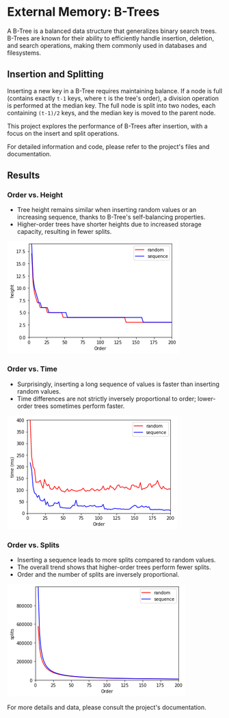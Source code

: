 # External Memory: B-Trees

A B-Tree is a balanced data structure that generalizes binary search trees. B-Trees are known for their ability to efficiently handle insertion, deletion, and search operations, making them commonly used in databases and filesystems.

## Insertion and Splitting

Inserting a new key in a B-Tree requires maintaining balance. If a node is full (contains exactly `t-1` keys, where `t` is the tree's order), a division operation is performed at the median key. The full node is split into two nodes, each containing `(t-1)/2` keys, and the median key is moved to the parent node.

This project explores the performance of B-Trees after insertion, with a focus on the insert and split operations.

For detailed information and code, please refer to the project's files and documentation.

## Results

### Order vs. Height

- Tree height remains similar when inserting random values or an increasing sequence, thanks to B-Tree's self-balancing properties.
- Higher-order trees have shorter heights due to increased storage capacity, resulting in fewer splits.

![Order vs. Height](img/height.png)

### Order vs. Time

- Surprisingly, inserting a long sequence of values is faster than inserting random values.
- Time differences are not strictly inversely proportional to order; lower-order trees sometimes perform faster.

![Order vs. Time](img/time.png)

### Order vs. Splits

- Inserting a sequence leads to more splits compared to random values.
- The overall trend shows that higher-order trees perform fewer splits.
- Order and the number of splits are inversely proportional.

![Order vs. Splits](img/splits.png)

For more details and data, please consult the project's documentation.

